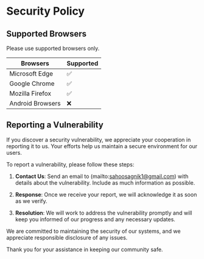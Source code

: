# Security Policy

## Supported Browsers

Please use supported browsers only.

| Browsers         | Supported          |
| ---------------  | ------------------ |
| Microsoft Edge   | :white_check_mark: |
| Google Chrome    | :white_check_mark: |
| Mozilla Firefox  | :white_check_mark: |
| Android Browsers | :x:                |

## Reporting a Vulnerability

If you discover a security vulnerability, we appreciate your cooperation in reporting it to us. Your efforts help us maintain a secure environment for our users.

To report a vulnerability, please follow these steps:

1. **Contact Us**: Send an email to (mailto:sahoosagnik1@gmail.com) with details about the vulnerability. Include as much information as possible.

2. **Response**: Once we receive your report, we will acknowledge it as soon as we verify.

3. **Resolution**: We will work to address the vulnerability promptly and will keep you informed of our progress and any necessary updates.

We are committed to maintaining the security of our systems, and we appreciate responsible disclosure of any issues.

Thank you for your assistance in keeping our community safe.
